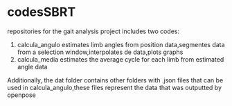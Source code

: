 # codesSBRT
repositories for the gait analysis project
includes two codes:
1) calcula_angulo estimates limb angles from position data,segmentes data from a selection window,interpolates de data,plots graphs
2) calcula_media estimates the average cycle for each limb from estimated angle data

Additionally, the dat folder contains other folders with .json files that can be used in calcula_angulo,these files represent the data that was outputted by openpose

